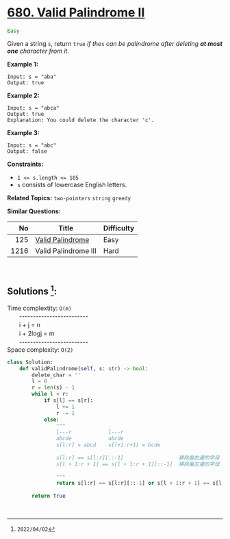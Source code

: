 # [680. Valid Palindrome II](https://leetcode.com/problems/valid-palindrome-ii)
<span style="color:green">`Easy`</span>

Given a string `s`, return `true` _if the_`s` _can be palindrome after deleting **at most one** character from it_.

**Example 1:**

    Input: s = "aba"
    Output: true


**Example 2:**

    Input: s = "abca"
    Output: true
    Explanation: You could delete the character 'c'.


**Example 3:**

    Input: s = "abc"
    Output: false


**Constraints:**

  * `1 <= s.length <= 105`
  * `s` consists of lowercase English letters.

**Related Topics:** `two-pointers` `string` `greedy`

**Similar Questions:**

|  No  |             Title             | Difficulty |
| ---: | ----------------------------- | ---------- |
|  125 | [Valid Palindrome](./0125.md) | Easy       |
| 1216 | Valid Palindrome III          | Hard       |

<br>

## Solutions [^1]:

Time complextity: `O(m)` <br>
　　------------------------- <br>
　　i + j = n <br>
　　i + 2logj = m <br>
　　------------------------- <br>
Space complexity: `O(2)`

```python
class Solution:
    def validPalindrome(self, s: str) -> bool:
        delete_char = ''
        l = 0
        r = len(s) - 1
        while l < r:
            if s[l] == s[r]:
                l += 1
                r -= 1
            else:
                """
                l---r            l---r
                abcde            abcde
                s[l:r] = abcd    s[l+1:r+1] = bcde
                
                s[l:r] == s[l:r][::-1]                  移除最右邊的字母 比較是否為迴文
                s[l + 1:r + 1] == s[l + 1:r + 1][::-1]  移除最左邊的字母 比較是否為迴文
                
                """
                return s[l:r] == s[l:r][::-1] or s[l + 1:r + 1] == s[l + 1:r + 1][::-1]
            
        return True
```

<br>

[^1]: `2022/04/02`
